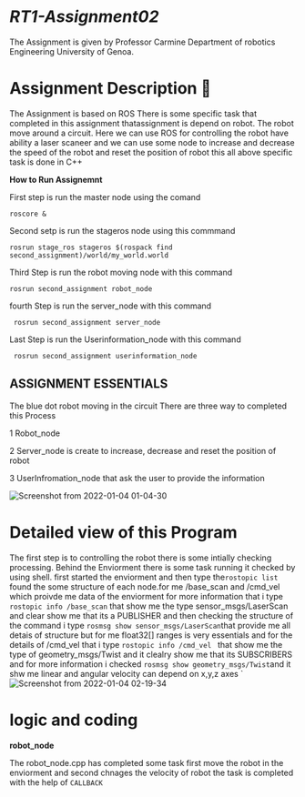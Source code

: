 # _**RT1-Assignment02**_
The Assignment is given by Professor Carmine Department of robotics Engineering University of Genoa. 

# Assignment Description :memo:
The Assignment is based on ROS There is some specific task that completed in this assignment thatassignment is depend on robot. The robot move around a circuit. Here we can use ROS for controlling the robot have ability a laser scaneer and we can use some node to increase and decrease the speed of the robot and reset the position of robot this all above specific task is done  in C++

**How to Run Assignemnt** 


First step is run the master node using the comand 

`roscore &`

Second setp is run the stageros node using this commmand 

`rosrun stage_ros stageros $(rospack find second_assignment)/world/my_world.world`

Third Step is run the robot moving node with this command

`rosrun second_assignment robot_node`

fourth Step is run the server_node with this command

` rosrun second_assignment server_node`

Last Step is run the Userinformation_node with this command

` rosrun second_assignment userinformation_node`

## ASSIGNMENT ESSENTIALS

The blue dot robot moving in the circuit There are three way to completed this Process

1 Robot_node 

2 Server_node is create to increase, decrease and reset the position of robot

3 UserInfromation_node that ask the user to provide the information


![Screenshot from 2022-01-04 01-04-30](https://user-images.githubusercontent.com/91262613/147993378-9e100044-d4fe-4ab6-8038-87eb650bb9ca.png)

# Detailed view of this Program
The first step is to controlling the robot there is some intially checking processing. Behind the Enviorment there is some task running it checked by using shell. first started the enviorment and then type the`rostopic list` found the some structure of each node.for me /base_scan and /cmd_vel which proivde me data of the enviorment for more information that i type `rostopic info /base_scan` that show me the type sensor_msgs/LaserScan  and  clear show me that its a PUBLISHER and then checking the structure of the command i type `rosmsg show sensor_msgs/LaserScan`that provide me all detais of structure but for me float32[] ranges is very essentials and for the details of /cmd_vel that i type `rostopic info /cmd_vel ` that show me the type of geometry_msgs/Twist and it clealry show me that its SUBSCRIBERS and for more information i checked `rosmsg show geometry_msgs/Twist`and it shw me linear and angular velocity can depend on x,y,z axes
 `![Screenshot from 2022-01-04 02-19-34](https://user-images.githubusercontent.com/91262613/147997664-6481dbdf-f321-4324-8600-3e1bf8729e6b.png)

# logic and coding

**robot_node**

The robot_node.cpp has completed some task first move the robot in the enviorment and second chnages the velocity of robot the task is completed with the help of `CALLBACK`





